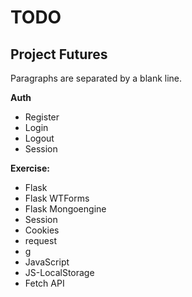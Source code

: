 <h1>TODO</h1>
<h2>Project Futures</h2>

<p>Paragraphs are separated
by a blank line.</p>

<p>
	<strong>Auth</strong>
</p>
<ul>
	<li>Register</li>
	<li>Login</li>
	<li>Logout</li>
	<li>Session</li>
</ul>


<p>
	<strong>Exercise:</strong>
</p>
<ul>
	<li>Flask</li>
	<li>Flask WTForms</li>
	<li>Flask Mongoengine</li>
	<li>Session</li>
	<li>Cookies</li>
	<li>request</li>
	<li>g</li>
	<li>JavaScript</li>
	<li>JS-LocalStorage</li>
	<li>Fetch API</li>
</ul>
